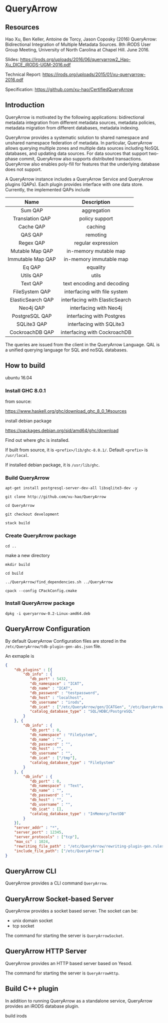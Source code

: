 # QueryArrow

## Resources
Hao Xu, Ben Keller, Antoine de Torcy, Jason Coposky (2016) QueryArrow: Bidirectional Integration of Multiple Metadata Sources. 8th iRODS User Group Meeting, University of North Carolina at Chapel Hill. June 2016.

Slides: https://irods.org/uploads/2016/06/queryarrow2_Hao-Xu_DICE_iRODS-UGM-2016.pdf

Technical Report: https://irods.org/uploads/2015/01/xu-queryarrow-2016.pdf

Specification: https://github.com/xu-hao/CertifiedQueryArrow

## Introduction

QueryArrow is motivated by the following applications: bidirectional metadata integration from different metadata sources, metadata policies, metadata migration from different databases, metadata indexing.

QueryArrow provides a systematic solution to shared namespace and unshared namespace federation of metadata. In particular, QueryArrow allows querying multiple zones and multiple data sources including NoSQL databases, and updating data sources. For data sources that support two-phase commit, QueryArrow also supports distributed transactions. QueryArrow also enables poly-fill for features that the underlying database does not support.

A QueryArrow instance includes a QueryArrow Service and QueryArrow plugins (QAPs). Each plugin provides interface with one data store. Currently, the implemented QAPs include 

|        Name       |           Description          |
|:-----------------:|:------------------------------:|
|      Sum QAP      |           aggregation          |
|  Translation QAP  |         policy support         |
|     Cache QAP     |             caching            |
|      QAS QAP      |            remoting            |
|     Regex QAP     |       regular expression       |
|  Mutable Map QAP  |      in-memory mutable map     |
| Immutable Map QAP |     in-memory immutable map    |
|       Eq QAP      |            equality            |
| Utils QAP | utils |
| Text QAP | text encoding and decoding |
| FileSystem QAP | interfacing with file system |
| ElasticSearch QAP | interfacing with ElasticSearch |
|     Neo4j QAP     |     interfacing with Neo4j     |
|   PostgreSQL QAP  |    interfacing with Postgres   |
|    SQLite3 QAP    |    interfacing with SQLite3    |
|  CockroachDB QAP  |  interfacing with CockroachDB  |


The queries are issued from the client in the QueryArrow Language. QAL is a unified querying language for SQL and noSQL databases.

## How to build

ubuntu 16.04

### Install GHC 8.0.1

from source:

https://www.haskell.org/ghc/download_ghc_8_0_1#sources

install debian package

https://packages.debian.org/sid/amd64/ghc/download

Find out where ghc is installed.

If built from source, it is `<prefix>/lib/ghc-8.0.1/`. Default `<prefix>` is `/usr/local`.

If installed debian package, it is `/usr/lib/ghc`.

### Build QueryArrow

    apt-get install postgresql-server-dev-all libsqlite3-dev -y

    git clone http://github.com/xu-hao/QueryArrow

    cd QueryArrow

    git checkout development

    stack build

### Create QueryArrow package

    cd ..

make a new directory

    mkdir build

    cd build

    ../QueryArrow/find_dependencies.sh ../QueryArrow

    cpack --config CPackConfig.cmake

### Install QueryArrow package

    dpkg -i queryarrow-0.2-Linux-amd64.deb
    
## QueryArrow Configuration

By default QueryArrow Configuration files are stored in the `/etc/QueryArrow/tdb-plugin-gen-abs.json` file.

An exmaple is

~~~json
{
    "db_plugins" : [{
        "db_info" : {
           "db_port" : 5432,
           "db_namespace" : "ICAT",
           "db_name" : "ICAT",
           "db_password" : "testpassword",
           "db_host" : "localhost",
           "db_username" : "irods",
           "db_icat" : ["/etc/QueryArrow/gen/ICATGen", "/etc/QueryArrow/gen/SQL/ICATGen"],
           "catalog_database_type" : "SQL/HDBC/PostgreSQL"
        }
    }, {
        "db_info" : {
           "db_port" : 0,
           "db_namespace" : "FileSystem",
           "db_name" : "",
           "db_password" : "",
           "db_host" : "",
           "db_username" : "",
           "db_icat" : ["/tmp"],
           "catalog_database_type" : "FileSystem"
        }
    }, {
        "db_info" : {
           "db_port" : 0,
           "db_namespace" : "Text",
           "db_name" : "",
           "db_password" : "",
           "db_host" : "",
           "db_username" : "",
           "db_icat" : [],
           "catalog_database_type" : "InMemory/TextDB"
        }
    }],
    "server_addr" : "*",
    "server_port" : 12345,
    "server_protocols" : ["tcp"],
    "max_cc" : 1024,
    "rewriting_file_path" : "/etc/QueryArrow/rewriting-plugin-gen.rules",
    "include_file_path": ["/etc/QueryArrow"]
}
~~~

## QueryArrow CLI

QueryArrow provides a CLI command `QueryArrow`.

## QueryArrow Socket-based Server

QueryArrow provides a socket based server. The socket can be:

* unix domain socket
* tcp socket

The command for starting the server is `QueryArrowSocket`.

## QueryArrow HTTP Server

QueryArrow provides an HTTP based server based on Yesod.

The command for starting the server is `QueryArrowHttp`.

## Build C++ plugin

In addition to running QueryArrow as a standalone service, QueryArrow provides an iRODS database plugin.

build irods
